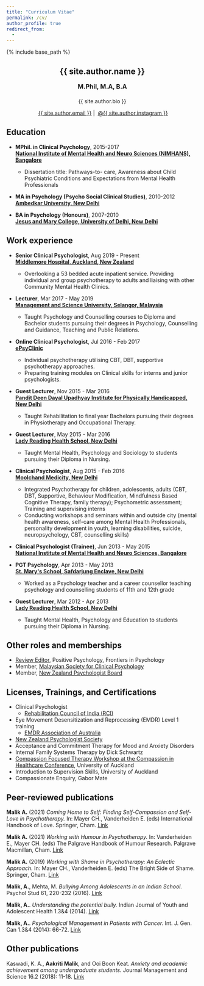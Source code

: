 ```yaml
---
title: "Curriculum Vitae"
permalink: /cv/
author_profile: true
redirect_from:
  - 
---
```



{% include base_path %}

<!-- Click [here](/cv-print/) for a printable version or [download a PDF](/files/cv-print.pdf).<br /><br /><br /> -->

<h2 align="center">{{ site.author.name }}</h2>
<h3 align="center" style="margin: 0px auto 20px;">M.Phil, M.A, B.A</h3>
<p align="center" style="margin: auto; width: 80%">{{ site.author.bio }}</p>

<p align="center"><i class="fas fa-envelope" aria-hidden="true"></i>&nbsp;<a href="mailto:{{ site.author.email }}">{{ site.author.email }}</a> &#124; <i class="fab fa-instagram" aria-hidden="true"></i>&nbsp;<a href="https://instagram.com/{{ site.author.instagram }}">@{{ site.author.instagram }}</a></p>


## Education
- **MPhil. in Clinical Psychology**, 2015-2017<br>
**[National Institute of Mental Health and Neuro Sciences (NIMHANS), Bangalore](https://nimhans.ac.in/ "https://nimhans.ac.in/")**
  - Dissertation title: Pathways-to- care, Awareness about Child Psychiatric Conditions and Expectations from Mental Health Professionals

- **MA in Psychology (Psycho Social Clinical Studies)**, 2010-2012<br>
**[Ambedkar University, New Delhi](https://aud.ac.in "https://aud.ac.in")**

- **BA in Psychology (Honours)**, 2007-2010<br>
**[Jesus and Mary College, University of Delhi, New Delhi](https://www.jmc.ac.in "https://www.jmc.ac.in")**

## Work experience
- **Senior Clinical Psychologist**, Aug 2019 - Present<br>
**[Middlemore Hospital, Auckland, New Zealand](https://www.countiesmanukau.health.nz/ "https://www.countiesmanukau.health.nz/")**
   - Overlooking a 53 bedded acute inpatient service. Providing individual and group psychotherapy to adults and liaising with other Community Mental Health Clinics.

- **Lecturer**, Mar 2017 - May 2019<br>
**[Management and Science University, Selangor, Malaysia](https://www.msu.edu.my/ "https://www.msu.edu.my/")**
  - Taught Psychology and Counselling courses to Diploma and Bachelor students pursuing their degrees in Psychology, Counselling and Guidance, Teaching and Public Relations.

- **Online Clinical Psychologist**, Jul 2016 - Feb 2017<br>
 **[ePsyClinic](https://epsyclinic.com/ "https://epsyclinic.com/")**
  - Individual psychotherapy utilising CBT, DBT, supportive psychotherapy approaches.
  - Preparing training modules on Clinical skills for interns and junior psychologists.

- **Guest Lecturer**, Nov 2015 - Mar 2016<br>
**[Pandit Deen Dayal Upadhyay Institute for Physically Handicapped, New Delhi](https://www.iphnewdelhi.in/ "https://www.iphnewdelhi.in/")**
  - Taught Rehabilitation to final year Bachelors pursuing their degrees in Physiotherapy and Occupational Therapy. 

- **Guest Lecturer**, May 2015 - Mar 2016<br>
**[Lady Reading Health School, New Delhi](https://ladyreadinghealthschool.com/ "https://ladyreadinghealthschool.com/")**
  - Taught Mental Health, Psychology and Sociology to students pursuing their Diploma in Nursing.

- **Clinical Psychologist**, Aug 2015 - Feb 2016<br>
**[Moolchand Medicity, New Delhi](https://www.moolchandhealthcare.com/ "https://www.moolchandhealthcare.com/")**
  - Integrated Psychotherapy for children, adolescents, adults (CBT, DBT, Supportive, Behaviour Modification, Mindfulness Based Cognitive Therapy, family therapy); Psychometric assessment; Training and supervising interns
  - Conducting workshops and seminars within and outside city (mental health awareness, self-care among Mental Health Professionals, personality   development in youth, learning disabilities, suicide, neuropsychology, CBT, counselling skills)
 
- **Clinical Psychologist (Trainee)**, Jun 2013 - May 2015<br>
**[National Institute of Mental Health and Neuro Sciences, Bangalore](https://nimhans.ac.in/ "https://nimhans.ac.in/")**
 
- **PGT Psychology**, Apr 2013 - May 2013 <br>
**[St. Mary's School, Safdarjung Enclave, New Delhi](https://www.stmarysdelhi.org/ "https://www.stmarysdelhi.org/")**  
  - Worked as a Psychology teacher and a career counsellor teaching psychology and counselling students of 11th and 12th grade

- **Guest Lecturer**, Mar 2012 - Apr 2013<br>
**[Lady Reading Health School, New Delhi](https://ladyreadinghealthschool.com/ "https://ladyreadinghealthschool.com/")** 
  - Taught Mental Health, Psychology and Education to students pursuing their Diploma in Nursing. 

## Other roles and memberships
* [Review Editor](https://loop.frontiersin.org/people/1223702/overview), Positive Psychology, Frontiers in Psychology
* Member, [Malaysian Society for Clinical Psychology](https://www.mscp.my/ "https://www.mscp.my/")
* Member, [New Zealand Psychologist Board](https://psychologistsboard.org.nz/ "https://psychologistsboard.org.nz/")

## Licenses, Trainings, and Certifications
* Clinical Psychologist 
  - [Rehabilitation Council of India (RCI)](http://rehabcouncil.nic.in/ "http://rehabcouncil.nic.in/")
* Eye Movement Desensitization and Reprocessing (EMDR) Level 1 training
  - [EMDR Association of Australia](https://emdraa.org/ "https://emdraa.org/") 
* [New Zealand Psychologist Society](https://www.psychology.org.nz/ "https://www.psychology.org.nz/")
* Acceptance and Commitment Therapy for Mood and Anxiety Disorders
* Internal Family Systems Therapy by Dick Schwartz
* [Compassion Focused Therapy Workshop at the Compassion in Healthcare Conference](https://www.apt.ac/compassion-focused-therapy-training.html), University of Auckland 
* Introduction to Supervision Skills, University of Auckland
* Compassionate Enquiry, Gabor Mate 
  
## Peer-reviewed publications
**Malik A.** (2021) _Coming Home to Self: Finding Self-Compassion and Self-Love in Psychotherapy._ In: Mayer CH., Vanderheiden E. (eds) International Handbook of Love. Springer, Cham. [Link](https://doi.org/10.1007/978-3-030-45996-3_27)

**Malik A.** (2021) _Working with Humour in Psychotherapy._ In: Vanderheiden E., Mayer CH. (eds) The Palgrave Handbook of Humour Research. Palgrave Macmillan, Cham. [Link](https://doi.org/10.1007/978-3-030-78280-1_25)

**Malik A.** (2019) _Working with Shame in Psychotherapy: An Eclectic Approach._ In: Mayer CH., Vanderheiden E. (eds) The Bright Side of Shame. Springer, Cham. [Link](https://doi.org/10.1007/978-3-030-13409-9_25)

**Malik, A.**, Mehta, M. _Bullying Among Adolescents in an Indian School._ Psychol Stud 61, 220-232 (2016). [Link](https://doi.org/10.1007/s12646-016-0368-4)

**Malik, A.**. _Understanding the potential bully._ Indian Journal of Youth and Adolescent Health 1.3&4 (2014). [Link](https://www.researchgate.net/publication/292975941_Understanding_the_Potential_Bully)

**Malik, A.**. _Psychological Management in Patients with Cancer._ Int. J. Gen. Can 1.3&4 (2014): 66-72. [Link](https://www.researchgate.net/publication/292975873_Psychological_Management_in_Patients_with_Cancer)


## Other publications
Kaswadi, K. A., **Aakriti Malik**, and Ooi Boon Keat. _Anxiety and academic achievement among undergraduate students._ Journal Management and Science 16.2 (2018): 11-18. [Link](https://www.researchgate.net/publication/343760560_Anxiety_and_Academic_Achievement_among_Undergraduate_Students)

  
